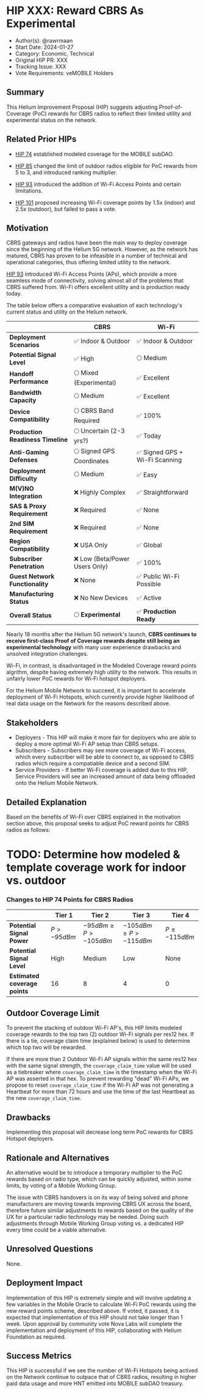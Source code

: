 # HIP XXX: Reward CBRS As Experimental

- Author(s): @rawrmaan
- Start Date: 2024-01-27
- Category: Economic, Technical
- Original HIP PR: XXX
- Tracking Issue: XXX
- Vote Requirements: veMOBILE Holders

## Summary

This Helium Improvement Proposal (HIP) suggests adjusting Proof-of-Coverage (PoC) rewards for CBRS radios to reflect their limited utility and experimental status on the network.

## Related Prior HIPs

- [HIP 74](0074-mobile-poc-modeled-coverage-rewards.md) established modeled coverage for the MOBILE subDAO.

- [HIP 85](0085-mobile-hex-coverage-limit.md) changed the limit of outdoor radios eligible for PoC rewards from 5 to 3, and introduced ranking multiplier.

- [HIP 93](0093-addition-of-wifi-aps-to-mobile-subdao.md) introduced the addition of Wi-Fi Access Points and certain limitations.
  
- [HIP 101](0101-equalizing-poc-rewards-across-wifi-and-cbrs.md) proposed increasing Wi-Fi coverage points by 1.5x (indoor) and 2.5x (outdoor), but failed to pass a vote.

## Motivation

CBRS gateways and radios have been the main way to deploy coverage since the beginning of the Helium 5G network. However, as the network has matured, CBRS has proven to be infeasible in a number of technical and operational categories, thus offering limited utility to the network.

[HIP 93](0093-addition-of-wifi-aps-to-mobile-subdao.md) introduced Wi-Fi Access Points (APs), which provide a more seamless mode of connectivity, solving almost all of the problems that CBRS suffered from. Wi-Fi offers excellent utility and is production ready today.

The table below offers a comparative evaluation of each technology's current status and utility on the Helium network.

|                               | CBRS           | Wi-Fi                       |
| ----------------------------- | ---------------- | ---------------------------- |
| **Deployment Scenarios** | ✅ Indoor & Outdoor | ✅ Indoor & Outdoor |
| **Potential Signal Level**      | ✅ High | 🌕 Medium |
| **Handoff Performance**    | 🌕 Mixed (Experimental)             | ✅ Excellent                       |
| **Bandwidth Capacity** | 🌕 Medium               | ✅ Excellent                           |
| **Device Compatibility** | 🌕 CBRS Band Required | ✅ 100% |
| **Production Readiness Timeline** | 🌕 Uncertain (2-3 yrs?) | ✅ Today
| **Anti-Gaming Defenses** | 🌕 Signed GPS Coordinates | ✅ Signed GPS + Wi-Fi Scanning |
| **Deployment Difficulty** | 🌕 Medium | ✅ Easy |
| **M(V)NO Integration** | ❌ Highly Complex | ✅ Straightforward |
| **SAS & Proxy Requirement** | ❌ Required | ✅ None |
| **2nd SIM Requirement** | ❌ Required | ✅ None |
| **Region Compatibility** | ❌ USA Only | ✅ Global |
| **Subscriber Penetration** | ❌ Low (Beta/Power Users Only) | ✅ 100% |
| **Guest Network Functionality** | ❌ None | ✅ Public Wi-Fi Possible |
| **Manufacturing Status** | ❌ No New Devices | ✅ Active |
| **Overall Status** | 🌕 **Experimental** | ✅ **Production Ready** |

Nearly 18 months after the Helium 5G network's launch, **CBRS continues to receive first-class Proof of Coverage rewards despite still being an experimental technology** with many user experience drawbacks and unsolved integration challenges.

Wi-Fi, in contrast, is disadvantaged in the Modeled Coverage reward points algrithm, despite having extremely high utility to the network. This results in unfairly lower PoC rewards for Wi-Fi hotspot deployers.

For the Helium Mobile Network to succeed, it is important to accelerate deployment of Wi-Fi Hotspots, which currently provide higher likelihood of real data usage on the Network for the reasons described above.

## Stakeholders

- Deployers - This HIP will make it more fair for deployers who are able to deploy a more optimal Wi-Fi AP setup than CBRS setups.
- Subscribers - Subscribers may see more coverage of Wi-Fi access, which every subscriber will be able to connect to, as opposed to CBRS radios which require a compatiable device and a second SIM.
- Service Providers - If better Wi-Fi coverage is added due to this HIP, Service Providers will see an increased amount of data being offloaded onto the Helium Mobile Network.

## Detailed Explanation

Based on the benefits of Wi-Fi over CBRS explained in the motivation section above, this proposal seeks to adjust PoC reward points for CBRS radios as follows:

# TODO: Determine how modeled & template coverage work for indoor vs. outdoor

### Changes to HIP 74 Points for CBRS Radios

|                               | Tier 1        | Tier 2                     | Tier 3                      | Tier 4           |
| ----------------------------- | ------------- | -------------------------- | --------------------------- | ---------------- |
| **Potential Signal Power**    | $P > -95 dBm$ | $-95 dBm \ge P > -105 dBm$ | $-105 dBm \ge P > -115 dBm$ | $P \le -115 dBm$ |
| **Potential Signal Level**    | High          | Medium                     | Low                         | None             |
| **Estimated coverage points** | 16            | 8                          | 4                           | 0                |

## Outdoor Coverage Limit

To prevent the stacking of outdoor Wi-Fi AP's, this HIP limits modeled coverage rewards to the top two (2) outdoor Wi-Fi signals per res12 hex. If there is a tie, coverage claim time (explained below) is used to determine which top two will be rewarded.

If there are more than 2 Outdoor Wi-Fi AP signals within the same res12 hex with the same signal strength, the `coverage_claim_time` value will be used as a tiebreaker where `coverage_claim_time` is the timestamp when the Wi-Fi AP was asserted in that hex. To prevent rewarding "dead" Wi-Fi APs, we propose to reset `coverage_claim_time` if the Wi-Fi AP was not generating a Heartbeat for more than 72 hours and use the time of the last Heartbeat as the new `coverage_claim_time`.

## Drawbacks

Implementing this proposal will decrease long term PoC rewards for CBRS Hotspot deployers.

## Rationale and Alternatives

An alternative would be to introduce a temporary multiplier to the PoC rewards based on radio type, which can be quickly adjusted, within some limits, by voting of a Mobile Working Group.

The issue with CBRS handovers is on its way of being solved and phone manufacturers are moving towards improving CBRS UX across the board, therefore future similar adjustments to rewards based on the quality of the UX for a particular radio technology may be needed. Doing such adjustments through Mobile Working Group voting vs. a dedicated HIP every time could be a viable alternative.

## Unresolved Questions

None.

## Deployment Impact

Implementation of this HIP is extremely simple and will involve updating a few variables in the Mobile Oracle to calculate Wi-Fi PoC rewards using the new reward points scheme, described above. If voted, it passed, it is expected that implementation of this HIP should not take longer than 1 week. Upon approval by community vote Nova Labs will complete the implementation and deployment of this HIP, collaborating with Helium Foundation as required.

## Success Metrics

This HIP is successful if we see the number of Wi-Fi Hotspots being actived on the Network continue to outpace that of CBRS radios, resulting in higher paid data usage and more HNT emitted into MOBILE subDAO treasury.
